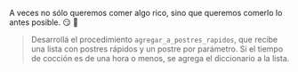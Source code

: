 A veces no sólo queremos comer algo rico, sino que queremos comerlo lo antes posible. :smirk: :cake:

> Desarrollá el procedimiento `agregar_a_postres_rapidos`, que recibe una lista con postres rápidos y un postre por parámetro. Si el tiempo de cocción es de una hora o menos, se agrega el diccionario a la lista.